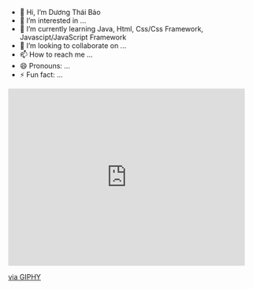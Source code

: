 - 👋 Hi, I’m Dương Thái Bảo
- 👀 I’m interested in ...
- 🌱 I’m currently learning Java, Html, Css/Css Framework, Javascipt/JavaScript Framework
- 💞️ I’m looking to collaborate on ...
- 📫 How to reach me ...
- 😄 Pronouns: ...
- ⚡ Fun fact: ...

<iframe src="https://giphy.com/embed/ijEiXYEo9DBxm" width="480" height="360" frameBorder="0" class="giphy-embed" allowFullScreen></iframe><p><a href="https://giphy.com/gifs/arne-van-kauter-ijEiXYEo9DBxm">via GIPHY</a></p>
